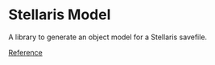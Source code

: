 # Stellaris Model

A library to generate an object model for a Stellaris savefile.

[Reference](https://htmlpreview.github.io/?https://raw.githubusercontent.com/esandstedt/stellaris-model/master/docs/html/index.html)
